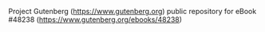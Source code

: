 Project Gutenberg (https://www.gutenberg.org) public repository for eBook #48238 (https://www.gutenberg.org/ebooks/48238)
